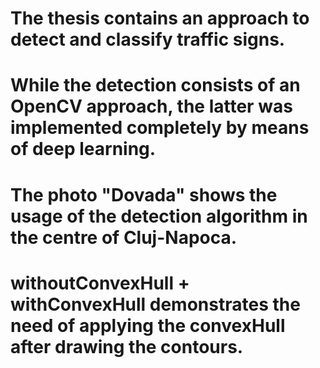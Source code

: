 # The thesis contains an approach to detect and classify traffic signs.
# While the detection consists of an OpenCV approach, the latter was implemented completely by means of deep learning.
# The photo "Dovada" shows the usage of the detection algorithm in the centre of Cluj-Napoca.
# withoutConvexHull + withConvexHull demonstrates the need of applying the convexHull after drawing the contours.
